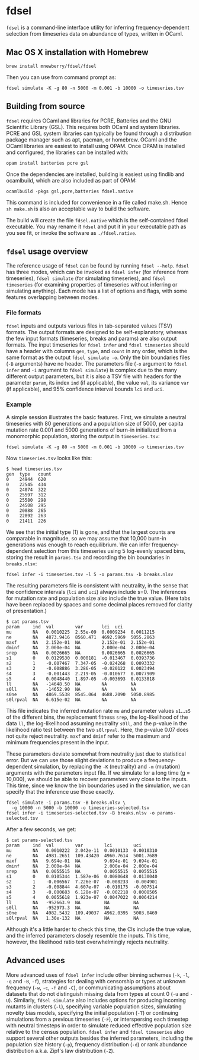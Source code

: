 # fdsel

`fdsel` is a command-line interface utility for inferring frequency-dependent
selection from timeseries data on abundance of types, written in OCaml.

## Mac OS X installation with Homebrew

```
brew install mnewberry/fdsel/fdsel
```
Then you can use from command prompt as:

```
fdsel simulate -K -g 80 -n 5000 -m 0.001 -b 10000 -o timeseries.tsv
```

## Building from source

`fdsel` requires OCaml and libraries for PCRE, Batteries and the GNU Scientific
Library (GSL). This requires both OCaml and system libraries. PCRE and GSL
system libraries can typically be found through a distribution package manager
such as apt, pacman, or homebrew. OCaml and the OCaml libraries are easiest to
install using OPAM. Once OPAM is installed and configured, the libraries can be
installed with:

```
opam install batteries pcre gsl
```

Once the dependencies are installed, building is easiest using findlib and
ocamlbuild, which are also included as part of OPAM:

```
ocamlbuild -pkgs gsl,pcre,batteries fdsel.native
```

This command is included for convenience in a file called make.sh. Hence `sh
make.sh` is also an acceptable way to build the software.

The build will create the file `fdsel.native` which is the self-contained fdsel
executable. You may rename it `fdsel` and put it in your executable path as you
see fit, or invoke the software as `./fdsel.native`.

## `fdsel` usage overview

The reference usage of `fdsel` can be found by running `fdsel --help`. `fdsel`
has three modes, which can be invoked as `fdsel infer` (for inference from
timeseries), `fdsel simulate` (for simulating timeseries), and `fdsel
timeseries` (for examining properties of timeseries without inferring or
simulating anything). Each mode has a list of options and flags, with some
features overlapping between modes.

### File formats 

`fdsel` inputs and outputs various files in tab-separated values (TSV) formats.
The output formats are designed to be self-explanatory, whereas the few input
formats (timeseries, breaks and params) are also output formats. The input
timeseries for `fdsel infer` and `fdsel timeseries` should have a header with
columns `gen`, `type`, and `count` in any order, which is the same format as
the output `fdsel simulate -o`. Only the bin boundaries files (`-B` arguments)
have no header. The parameters file (`-o` argument to `fdsel infer` and `-i`
argument to `fdsel simulate`) is complex due to the many different output
parameters, but it is also a TSV file with headers for the parameter `param`,
its index `ind` (if applicable), the value `val`, its variance `var` (if
applicable), and 95% confidence interval bounds `lci` and `uci`.

### Example

A simple session illustrates the basic features. First, we simulate a neutral
timeseries with 80 generations and a population size of 5000, per capita
mutation rate 0.001 and 5000 generations of burn-in initialized from a
monomorphic population, storing the output in `timeseries.tsv`:

```
fdsel simulate -K -g 80 -n 5000 -m 0.001 -b 10000 -o timeseries.tsv
```

Now `timeseries.tsv` looks like this:

```
$ head timeseries.tsv 
gen  type   count
0    24944  620
0    22545  434
0    24074  322
0    25597  312
0    25580  298
0    24508  295
0    20888  265
0    22892  263
0    21411  226
```

We see that the initial type (1) is gone, and that the largest counts are
comparable in magnitude, so we may assume that 10,000 burn-in generations was
enough to reach equilibrium.  We can infer frequency-dependent selection from
this timeseries using 5 log-evenly spaced bins, storing the result in
`params.tsv` and recording the bin boundaries in `breaks.nlsv`:

```
fdsel infer -i timeseries.tsv -l 5 -o params.tsv -b breaks.nlsv
```

The resulting parameters file is consistent with neutrality, in the sense that
the confidence intervals (`lci` and `uci`) always include s=0. The inferences
for mutation rate and population size also include the true value. (Here tabs
have been replaced by spaces and some decimal places removed for clarity of
presentation.)

```
$ cat params.tsv
param     ind  val        var       lci  uci
mu        NA   0.0010225  2.55e-09  0.0009234  0.0011215
ne        NA   4873.9416  8560.471  4692.5969  5055.2863
maxf      NA   2.152e-01  NA        2.152e-01  2.152e-01
dminf     NA   2.000e-04  NA        2.000e-04  2.000e-04
srep      NA   0.0026665  NA        0.0026665  0.0026665
s1        0    0.0129530  0.000181  -0.013467  0.0393736
s2        1    -0.007467  7.347-05  -0.024268  0.0093332
s3        2    -0.008886  3.286-05  -0.020122  0.0023494
s4        3    -0.001443  2.219-05  -0.010677  0.0077909
s5        4    0.0048440  1.897-05  -0.003693  0.0133818
ll        NA   -14648.50  NA        NA         NA
s0ll      NA   -14652.90  NA        NA         NA
s0ne      NA   4869.5538  8545.064  4688.2090  5050.8985
s0lrpval  NA   6.615e-02  NA        NA         NA
```

This file indicates the inferred mutation rate `mu` and parameter values
`s1`...`s5` of the different bins, the replacement fitness `srep`, the
log-likelihood of the data `ll`, the log-likelihood assuming neutrality `s0ll`,
and the p-value in the likelihood ratio test between the two `s0lrpval`. Here,
the p-value 0.07 does not quite reject neutrality. `maxf` and `dminf` refer to
the maximum and minimum frequencies present in the input.

These parameters deviate somewhat from neutrality just due to statistical
error. But we can use those slight deviations to produce a frequency-dependent
simulation, by replacing the `-K` (neutrality) and `-m` (mutation) arguments
with the parameters input file. If we simulate for a long time (g = 10,000), we
should be able to recover parameters very close to the inputs. This time, since
we know the bin boundaries used in the simulation, we can specify that the
inference use those exactly.

```
fdsel simulate -i params.tsv -B breaks.nlsv \
  -g 10000 -n 5000 -b 10000 -o timeseries-selected.tsv
fdsel infer -i timeseries-selected.tsv -B breaks.nlsv -o params-selected.tsv
```

After a few seconds, we get:

```
$ cat params-selected.tsv
param     ind  val        var        lci        uci
mu        NA   0.0010222  2.042e-11  0.0010133  0.0010310
ne        NA   4981.2651  109.43420  4960.7614  5001.7689
maxf      NA   9.694e-01  NA         9.694e-01  9.694e-01
dminf     NA   2.000e-04  NA         2.000e-04  2.000e-04
srep      NA   0.0055515  NA         0.0055515  0.0055515
s1        0    0.0105344  1.587e-06  0.0080648  0.0130040
s2        1    -0.006567  7.226e-07  -0.008233  -0.004901
s3        2    -0.008844  4.607e-07  -0.010175  -0.007514
s4        3    -0.000683  6.128e-07  -0.002218  0.0008505
s5        4    0.0055618  1.923e-07  0.0047022  0.0064214
ll        NA   -952663.9  NA         NA         NA
s0ll      NA   -952973.3  NA         NA         NA
s0ne      NA   4982.5432  109.49037  4962.0395  5003.0469
s0lrpval  NA   1.30e-132  NA         NA         NA
```

Although it's a little harder to check this time, the CIs include the true
value, and the inferred parameters closely resemble the inputs. This time,
however, the likelihood ratio test overwhelmingly rejects neutrality.

## Advanced uses

More advanced uses of `fdsel infer` include other binning schemes (`-k`, `-l`,
`-q` and `-B`, `-f`), strategies for dealing with censorship or types at unknown
frequency (`-w`, `-c`, `-f` and `-C`), or communicating assumptions about datasets
that do not distinguish missing data from types at count 0 (`-u` and `-U`).
Similarly, `fdsel simulate` also includes options for producing incoming
mutants in clusters (`-l`), specifying variable population sizes, simulating
novelty bias models, specifying the initial population (`-T`) or continuing
simulations from a previous timeseries (`-F`), or interspersing each timestep
with neutral timesteps in order to simulate reduced effective population size
relative to the census population. `fdsel infer` and `fdsel timeseries` also
support several other outputs besides the inferred parameters, including the
population size history (`-p`), frequency distribution (`-d`) or rank abundance
distribution a.k.a. Zipf's law distribution (`-Z`).
